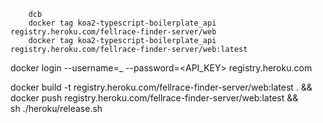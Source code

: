         dcb
        docker tag koa2-typescript-boilerplate_api registry.heroku.com/fellrace-finder-server/web
        docker tag koa2-typescript-boilerplate_api registry.heroku.com/fellrace-finder-server/web:latest

docker login --username=_ --password=<API_KEY> registry.heroku.com      

docker build -t registry.heroku.com/fellrace-finder-server/web:latest . && \
docker push registry.heroku.com/fellrace-finder-server/web:latest && \
sh ./heroku/release.sh

